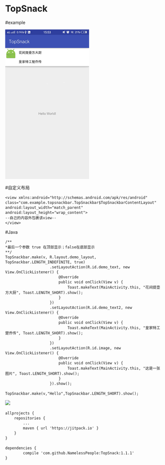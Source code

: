 
TopSnack
==============================================================
#example

![image](https://github.com/NamelessPeople/TopSnack/blob/master/Screenshots/jie_tu_20170703_155317.png)
	
#自定义布局

	<view xmlns:android="http://schemas.android.com/apk/res/android"
    class="com.example.topsnackbar.TopSnackbar$TopSnackbarContentLayout"
    android:layout_width="match_parent"
    android:layout_height="wrap_content">
    --自己的内容外包裹该view--
	</view>
#Java

	/**
	*最后一个参数 true 在顶部显示；false在底部显示
	**/
	TopSnackbar.make(v, R.layout.demo_layout, TopSnackbar.LENGTH_INDEFINITE, true)
                        .setLayoutAction(R.id.demo_text, new View.OnClickListener() {
                            @Override
                            public void onClick(View v) {
                                Toast.makeText(MainActivity.this, "花间提壶方大厨", Toast.LENGTH_SHORT).show();
                            }
                        })
                        .setLayoutAction(R.id.demo_text2, new View.OnClickListener() {
                            @Override
                            public void onClick(View v) {
                                Toast.makeText(MainActivity.this, "皇家特工楚乔传", Toast.LENGTH_SHORT).show();
                            }
                        })
                        .setLayoutAction(R.id.image, new View.OnClickListener() {
                            @Override
                            public void onClick(View v) {
                                Toast.makeText(MainActivity.this, "这是一张图片", Toast.LENGTH_SHORT).show();
                            }
                        }).show();
			
	TopSnackbar.make(v,"Hello",TopSnackbar.LENGTH_SHORT).show();
	
[![](https://jitpack.io/v/NamelessPeople/TopSnack.svg)](https://jitpack.io/#NamelessPeople/TopSnack)

	allprojects {
		repositories {
			...
			maven { url 'https://jitpack.io' }
		}
	}

	dependencies {
	        compile 'com.github.NamelessPeople:TopSnack:1.1.1'
	}





